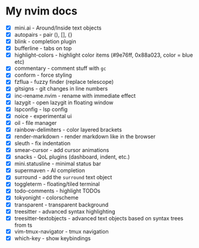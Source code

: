 # My nvim docs

- [X] mini.ai - Around/Inside text objects
- [X] autopairs - pair (), [], {}
- [X] blink - completion plugin
- [X] bufferline - tabs on top
- [X] highlight-colors - highlight color items (#9e76ff, 0x88a023, color = blue etc)
- [X] commentary - comment stuff with `gc`
- [X] conform - force styling
- [X] fzflua - fuzzy finder (replace telescope)
- [X] gitsigns - git changes in line numbers
- [X] inc-rename.nvim - rename with immediate effect
- [X] lazygit - open lazygit in floating window
- [X] lspconfig - lsp config
- [X] noice - experimental ui
- [X] oil - file manager
- [X] rainbow-delimiters - color layered brackets
- [X] render-markdown - render markdown like in the browser
- [X] sleuth - fix indentation
- [X] smear-cursor - add cursor animations
- [X] snacks - QoL plugins (dashboard, indent, etc.)
- [X] mini.statusline - minimal status bar
- [X] supermaven - AI completion
- [X] surround - add the `surround` text object
- [X] toggleterm - floating/tiled terminal
- [X] todo-comments - highlight TODOs
- [X] tokyonight - colorscheme
- [X] transparent - transparent background
- [X] treesitter - advanced syntax highlighting
- [X] treesitter-textobjects - advanced text objects based on syntax trees from ts
- [X] vim-tmux-navigator - tmux navigation
- [X] which-key - show keybindings
